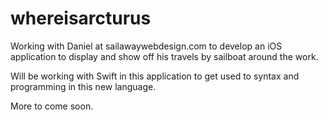 whereisarcturus
===============

Working with Daniel at sailawaywebdesign.com to develop an iOS application to display and show off his travels by sailboat around the work.

Will be working with Swift in this application to get used to syntax and programming in this new language.

More to come soon.
